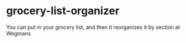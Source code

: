 # grocery-list-organizer
You can put in your grocery list, and then it reorganizes it by section at Wegmans
